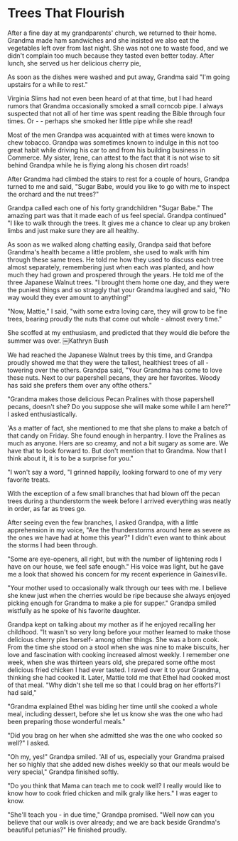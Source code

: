 Trees That Flourish
===================

After a fine day at my grandparents' church, we returned to their home. Grandma made
ham sandwiches and she insisted we also eat the vegetables left over from last night.
She was not one to waste food, and we didn't complain too much because they tasted
even better today. After lunch, she served us her delicious cherry pie,

As soon as the dishes were washed and put away, Grandma said "I'm going upstairs for
a while to rest."

Virginia Slims had not even been heard of at that time, but I had heard rumors that
Grandma occasionally smoked a small corncob pipe. I always suspected that not all of
her time was spent reading the Bible through four times. Or - - perhaps she smoked
her little pipe while she read!

Most of the men Grandpa was acquainted with at times were known to chew tobacco.
Grandpa was sometimes known to indulge in this not too great habit while driving his
car to and from his building business in Commerce. My sister, Irene, can attest to
the fact that it is not wise to sit behind Grandpa while he is flying along his
chosen dirt roads!

After Grandma had climbed the stairs to rest for a couple of hours, Grandpa turned to
me and said, "Sugar Babe, would you like to go with me to inspect the orchard and the
nut trees?"

Grandpa called each one of his forty grandchildren "Sugar Babe." The amazing part was
that it made each of us feel special. Grandpa continued" "I like to walk through the
trees. It gives me a chance to clear up any broken limbs and just make sure they are
all healthy.

As soon as we walked along chatting easily, Grandpa said that before Grandma's health
became a little problem, she used to walk with him through these same trees. He told
me how they used to discuss each tree almost separately, remembering just when each
was planted, and how much they had grown and prospered through the years. He told me
of the three Japanese Walnut trees. "I brought them home one day, and they were the
puniest things and so straggly that your Grandma laughed and said, "No way would they
ever amount to anything!"

"Now, Mattie," I said, "with some extra loving care, they will grow to be fine trees,
bearing proudly the nuts that come out whole - almost every time."

She scoffed at my enthusiasm, and predicted that they would die before the summer was
over.  ￼Kathryn Bush

We had reached the Japanese Walnut trees by this time, and Grandpa proudly showed me
that they were the tallest, healthiest trees of all - towering over the others.
Grandpa said, "Your Grandma has come to love these nuts. Next to our papershell
pecans, they are her favorites. Woody has said she prefers them over any ofthe
others."

"Grandma makes those delicious Pecan Pralines with those papershell pecans, doesn't
she? Do you suppose she will make some while I am here?" I asked enthusiastically.

'As a matter of fact, she mentioned to me that she plans to make a batch of that
candy on Friday. She found enough in herpantry. I love the Pralines as much as
anyone. Hers are so creamy, and not a bit sugary as some are. We have that to look
forward to. But don't mention that to Grandma. Now that I think about it, it is to be
a surprise for you."

"I won't say a word, "I grinned happily, looking forward to one of my very favorite
treats.

With the exception of a few small branches that had blown off the pecan trees during
a thunderstorm the week before I arrived everything was neatly in order, as far as
trees go.

After seeing even the few branches, I asked Grandpa, with a little apprehension in my
voice, "Are the thunderstorms around here as severe as the ones we have had at home
this year?" I didn't even want to think about the storms I had been through.

"Some are eye-openers, all right, but with the number of lightening rods I have on
our house, we feel safe enough." His voice was light, but he gave me a look that
showed his concem for my recent experience in Gainesville.

"Your mother used to occasionally walk through our tees with me. I believe she knew
just when the cherries would be ripe because she always enjoyed picking enough for
Grandma to make a pie for supper." Grandpa smiled wistfully as he spoke of his
favorite daughter.

Grandpa kept on talking about my mother as if he enjoyed recalling her childhood. "It
wasn't so very long before your mother leamed to make those delicious cherry pies
herself- among other things. She was a born cook. From the time she stood on a stool
when she was nine to make biscuits, her love and fascination with cooking increased
almost weekly. I remember one week, when she was thirteen years old, she prepared
some ofthe most delicious fried chicken I had ever tasted. I raved over it to your
Grandma, thinking she had cooked it. Later, Mattie told me that Ethel had cooked most
of that meal. "Why didn't she tell me so that I could brag on her efforts?'I had
said,"

"Grandma explained Ethel was biding her time until she cooked a whole meal, including
dessert, before she let us know she was the one who had been preparing those
wonderful meals."

"Did you brag on her when she admitted she was the one who cooked so well?" I asked.

"Oh my, yes!" Grandpa smiled. 'All of us, especially your Grandma praised her so
highly that she added new dishes weekly so that our meals would be very special,"
Grandpa finished softly.

"Do you think that Mama can teach me to cook well? I really would like to know how to
cook fried chicken and milk graly like hers." I was eager to know.

"She'll teach you - in due time," Grandpa promised. "Well now can you believe that
our walk is over already; and we are back beside Grandma's beautiful petunias?" He
finished proudly.
